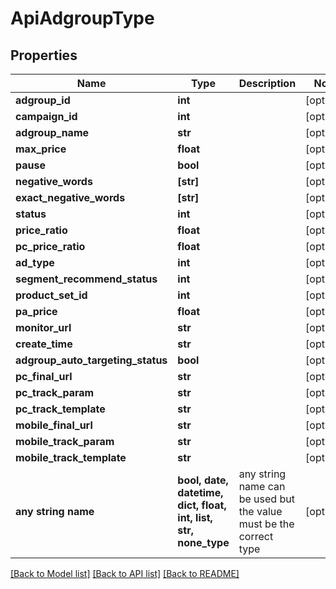 # ApiAdgroupType


## Properties
Name | Type | Description | Notes
------------ | ------------- | ------------- | -------------
**adgroup_id** | **int** |  | [optional] 
**campaign_id** | **int** |  | [optional] 
**adgroup_name** | **str** |  | [optional] 
**max_price** | **float** |  | [optional] 
**pause** | **bool** |  | [optional] 
**negative_words** | **[str]** |  | [optional] 
**exact_negative_words** | **[str]** |  | [optional] 
**status** | **int** |  | [optional] 
**price_ratio** | **float** |  | [optional] 
**pc_price_ratio** | **float** |  | [optional] 
**ad_type** | **int** |  | [optional] 
**segment_recommend_status** | **int** |  | [optional] 
**product_set_id** | **int** |  | [optional] 
**pa_price** | **float** |  | [optional] 
**monitor_url** | **str** |  | [optional] 
**create_time** | **str** |  | [optional] 
**adgroup_auto_targeting_status** | **bool** |  | [optional] 
**pc_final_url** | **str** |  | [optional] 
**pc_track_param** | **str** |  | [optional] 
**pc_track_template** | **str** |  | [optional] 
**mobile_final_url** | **str** |  | [optional] 
**mobile_track_param** | **str** |  | [optional] 
**mobile_track_template** | **str** |  | [optional] 
**any string name** | **bool, date, datetime, dict, float, int, list, str, none_type** | any string name can be used but the value must be the correct type | [optional]

[[Back to Model list]](../README.md#documentation-for-models) [[Back to API list]](../README.md#documentation-for-api-endpoints) [[Back to README]](../README.md)


